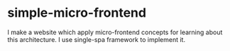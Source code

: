 # simple-micro-frontend
I make a website which apply micro-frontend concepts for learning about this architecture. I use single-spa framework to implement it.

